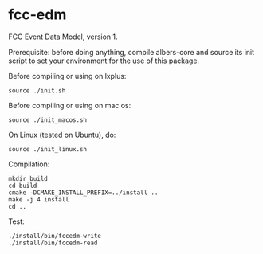 fcc-edm
=======

FCC Event Data Model, version 1.

Prerequisite: before doing anything, compile albers-core and source its init script to set your environment for the use of this package.

Before compiling or using on lxplus:

    source ./init.sh

Before compiling or using on mac os: 

    source ./init_macos.sh

On Linux (tested on Ubuntu), do:

    source ./init_linux.sh 


Compilation:

    mkdir build
    cd build
    cmake -DCMAKE_INSTALL_PREFIX=../install ..
    make -j 4 install
    cd ..

Test:

    ./install/bin/fccedm-write
    ./install/bin/fccedm-read
    

